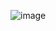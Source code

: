 ![image](https://2603957456-files.gitbook.io/~/files/v0/b/gitbook-legacy-files/o/assets%2F-LFEMnER3fywgFHoroYn%2F-LOt_uEsw4o26PMGOKck%2F-LOtglRjTv597hklO8L4%2Finvoke-powercloud-demo.gif?alt=media&token=3596039a-97d2-464e-a016-a8bca9e17c7f)
